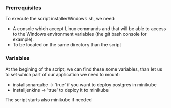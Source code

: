 ### Prerrequisites
To execute the script installerWindows.sh, we need:
 - A console which accept Linux commands and that will be able to access to the Windows environment variables (the git bash console for example).
 - To be located on the same directory than the script

### Variables
At the begining of the script, we can find these some variables, than let us to set which part of our application we need to mount:
 - installsonarqube -> 'true' if you want to deploy postgres in minikube
 - installjenkins -> 'true' to deploy it to minikube
 
 The script starts also minikube if needed